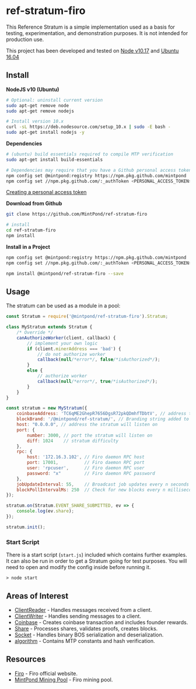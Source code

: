 ref-stratum-firo
================

This Reference Stratum is a simple implementation used as a basis for testing, experimentation, and 
demonstration purposes. It is not intended for production use.

This project has been developed and tested on [Node v10.17](https://nodejs.org/) and [Ubuntu 16.04](http://releases.ubuntu.com/16.04/)

## Install ##

__NodeJS v10 (Ubuntu)__
```bash
# Optional: uninstall current version
sudo apt-get remove node
sudo apt-get remove nodejs

# Install version 10.x
curl -sL https://deb.nodesource.com/setup_10.x | sudo -E bash -
sudo apt-get install nodejs -y
```

__Dependencies__
```bash
# (ubuntu) build essentials required to compile MTP verification
sudo apt-get install build-essentials

# Dependencies may require that you have a Github personal access token to install.
npm config set @mintpond:registry https://npm.pkg.github.com/mintpond
npm config set //npm.pkg.github.com/:_authToken <PERSONAL_ACCESS_TOKEN>
```
[Creating a personal access token](https://help.github.com/en/github/authenticating-to-github/creating-a-personal-access-token-for-the-command-line)

__Download from Github__
```bash
git clone https://github.com/MintPond/ref-stratum-firo

# install
cd ref-stratum-firo
npm install
```

__Install in a Project__
```bash
npm config set @mintpond:registry https://npm.pkg.github.com/mintpond
npm config set //npm.pkg.github.com/:_authToken <PERSONAL_ACCESS_TOKEN>

npm install @mintpond/ref-stratum-firo --save
```

## Usage ##
The stratum can be used as a module in a pool:
```javascript
const Stratum = require('@mintpond/ref-stratum-firo').Stratum;

class MyStratum extends Stratum {
    /* Override */
    canAuthorizeWorker(client, callback) {
        // implement your own logic
        if (client.minerAddress === 'bad') {
            // do not authorize worker
            callback(null/*error*/, false/*isAuthorized*/);
        }
        else {
            // authorize worker
            callback(null/*error*/, true/*isAuthorized*/);
        }
    }
}

const stratum = new MyStratum({
    coinbaseAddress: 'TC6qME2GhepR7656DgsR72pkQDmhfTDbtV', // address that receives block reward
    blockBrand: '/@mintpond/ref-stratum/', // Branding string added to every block found
    host: "0.0.0.0", // address the stratum will listen on
    port: {
        number: 3000, // port the stratum will listen on
        diff: 1024    // stratum difficulty
    },
    rpc: {
        host: '172.16.3.102', // Firo daemon RPC host
        port: 17001,          // Firo daemon RPC port
        user: 'rpcuser',      // Firo daemon RPC user
        password: "x"         // Firo daemon RPC password
    },
    jobUpdateInterval: 55,    // Broadcast job updates every n seconds
    blockPollIntervalMs: 250  // Check for new blocks every n milliseconds
});

stratum.on(Stratum.EVENT_SHARE_SUBMITTED, ev => {
    console.log(ev.share);    
});

stratum.init();
```

### Start Script ###
There is a start script (`start.js`) included which contains further
examples. It can also be run in order to get a Stratum going for test
purposes. You will need to open and modify the config inside before
running it.
```
> node start
```

## Areas of Interest ##
- [ClientReader](libs/class.ClientReader.js) - Handles messages received from a client.
- [ClientWriter](libs/class.ClientWriter.js) - Handles sending messages to a client.
- [Coinbase](libs/class.Coinbase.js) - Creates coinbase transaction and includes founder rewards.
- [Share](libs/class.Share.js) - Processes shares, validates proofs, creates blocks.
- [Socket](libs/class.Socket.js) - Handles binary BOS serialization and deserialization.
- [algorithm](libs/service.algorithm.js) - Contains MTP constants and hash verification.


## Resources ##
- [Firo](https://firo.org/) - Firo official website.
- [MintPond Mining Pool](https://mintpond.com) - Firo mining pool.